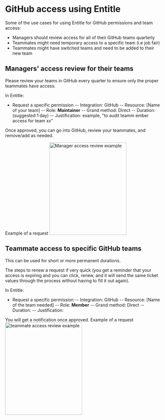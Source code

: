 # GitHub access using Entitle

Some of the use cases for using Entitle for GitHub permissions and team access:
- Managers should review access for all of their GitHub teams quarterly
- Teammates might need temporary access to a specific team (i.e job fair)
- Teammates might have switched teams and need to be added to their new team

## Managers' access review for their teams

Please review your teams in GitHub every quarter to ensure only the proper teammates have access. 

In Entitle: 
- Request a specific permission
-- Integration: GitHub
-- Resource: [Name of your team]
-- Role: **Maintainer**
-- Grand method: Direct
-- Duration: (suggested 1 day)
-- Justification: example, "to audit teamm ember access for team xx"

Once approved, you can go into GitHub, review your teammates, and remove/add as needed.

Example of a request <img src="https://storage.googleapis.com/sourcegraph-assets/Screenshot%202023-04-21%20at%203.05.21%20PM.png" alt="Manager access review example" width="250" height="300"> 


## Teammate access to specific GitHub teams
This can be used for short or more permanent durations. 

The steps to renew a request if very quick (you get a reminder that your access is expiring and you can click, renew, and it will send the same ticket values through the process without having to fill it out again).

In Entitle: 
- Request a specific permission
-- Integration: GitHub
-- Resource: [Name of the team needed]
-- Role: **Member**
-- Grand method: Direct
-- Duration: 
-- Justification:

You will get a notification once approved.
Example of a request <img src="https://storage.googleapis.com/sourcegraph-assets/Screenshot%202023-04-21%20at%203.12.06%20PM.png" alt="teammate access review example" width="250" height="300"> 

